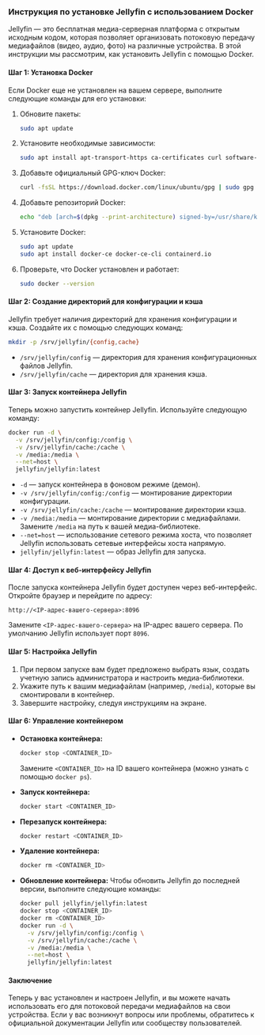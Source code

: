 ### Инструкция по установке Jellyfin с использованием Docker

Jellyfin — это бесплатная медиа-серверная платформа с открытым исходным кодом, которая позволяет организовать потоковую передачу медиафайлов (видео, аудио, фото) на различные устройства. В этой инструкции мы рассмотрим, как установить Jellyfin с помощью Docker.

#### Шаг 1: Установка Docker

Если Docker еще не установлен на вашем сервере, выполните следующие команды для его установки:

1. Обновите пакеты:
   ```bash
   sudo apt update
   ```

2. Установите необходимые зависимости:
   ```bash
   sudo apt install apt-transport-https ca-certificates curl software-properties-common
   ```

3. Добавьте официальный GPG-ключ Docker:
   ```bash
   curl -fsSL https://download.docker.com/linux/ubuntu/gpg | sudo gpg --dearmor -o /usr/share/keyrings/docker-archive-keyring.gpg
   ```

4. Добавьте репозиторий Docker:
   ```bash
   echo "deb [arch=$(dpkg --print-architecture) signed-by=/usr/share/keyrings/docker-archive-keyring.gpg] https://download.docker.com/linux/ubuntu $(lsb_release -cs) stable" | sudo tee /etc/apt/sources.list.d/docker.list > /dev/null
   ```

5. Установите Docker:
   ```bash
   sudo apt update
   sudo apt install docker-ce docker-ce-cli containerd.io
   ```

6. Проверьте, что Docker установлен и работает:
   ```bash
   sudo docker --version
   ```

#### Шаг 2: Создание директорий для конфигурации и кэша

Jellyfin требует наличия директорий для хранения конфигурации и кэша. Создайте их с помощью следующих команд:

```bash
mkdir -p /srv/jellyfin/{config,cache}
```

- `/srv/jellyfin/config` — директория для хранения конфигурационных файлов Jellyfin.
- `/srv/jellyfin/cache` — директория для хранения кэша.

#### Шаг 3: Запуск контейнера Jellyfin

Теперь можно запустить контейнер Jellyfin. Используйте следующую команду:

```bash
docker run -d \
  -v /srv/jellyfin/config:/config \
  -v /srv/jellyfin/cache:/cache \
  -v /media:/media \
  --net=host \
  jellyfin/jellyfin:latest
```

- `-d` — запуск контейнера в фоновом режиме (демон).
- `-v /srv/jellyfin/config:/config` — монтирование директории конфигурации.
- `-v /srv/jellyfin/cache:/cache` — монтирование директории кэша.
- `-v /media:/media` — монтирование директории с медиафайлами. Замените `/media` на путь к вашей медиа-библиотеке.
- `--net=host` — использование сетевого режима хоста, что позволяет Jellyfin использовать сетевые интерфейсы хоста напрямую.
- `jellyfin/jellyfin:latest` — образ Jellyfin для запуска.

#### Шаг 4: Доступ к веб-интерфейсу Jellyfin

После запуска контейнера Jellyfin будет доступен через веб-интерфейс. Откройте браузер и перейдите по адресу:

```
http://<IP-адрес-вашего-сервера>:8096
```

Замените `<IP-адрес-вашего-сервера>` на IP-адрес вашего сервера. По умолчанию Jellyfin использует порт `8096`.

#### Шаг 5: Настройка Jellyfin

1. При первом запуске вам будет предложено выбрать язык, создать учетную запись администратора и настроить медиа-библиотеки.
2. Укажите путь к вашим медиафайлам (например, `/media`), которые вы смонтировали в контейнер.
3. Завершите настройку, следуя инструкциям на экране.

#### Шаг 6: Управление контейнером

- **Остановка контейнера:**
  ```bash
  docker stop <CONTAINER_ID>
  ```
  Замените `<CONTAINER_ID>` на ID вашего контейнера (можно узнать с помощью `docker ps`).

- **Запуск контейнера:**
  ```bash
  docker start <CONTAINER_ID>
  ```

- **Перезапуск контейнера:**
  ```bash
  docker restart <CONTAINER_ID>
  ```

- **Удаление контейнера:**
  ```bash
  docker rm <CONTAINER_ID>
  ```

- **Обновление контейнера:**
  Чтобы обновить Jellyfin до последней версии, выполните следующие команды:
  ```bash
  docker pull jellyfin/jellyfin:latest
  docker stop <CONTAINER_ID>
  docker rm <CONTAINER_ID>
  docker run -d \
    -v /srv/jellyfin/config:/config \
    -v /srv/jellyfin/cache:/cache \
    -v /media:/media \
    --net=host \
    jellyfin/jellyfin:latest
  ```

#### Заключение

Теперь у вас установлен и настроен Jellyfin, и вы можете начать использовать его для потоковой передачи медиафайлов на свои устройства. Если у вас возникнут вопросы или проблемы, обратитесь к официальной документации Jellyfin или сообществу пользователей.

